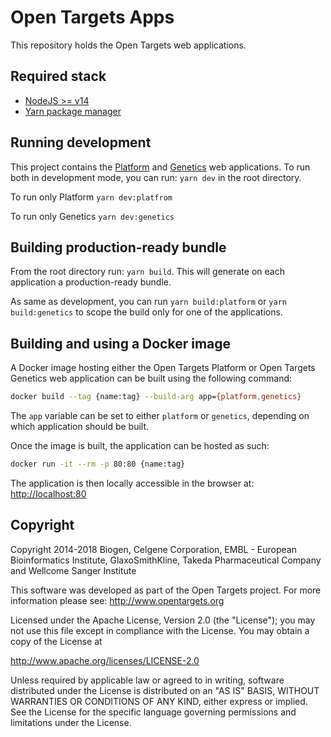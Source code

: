 # Open Targets Apps

This repository holds the Open Targets web applications.

## Required stack

- [NodeJS >= v14](https://nodejs.org/en/)
- [Yarn package manager](https://yarnpkg.com/)

## Running development

This project contains the [Platform](https://platform.opentargets.org/) and [Genetics](https://genetics.opentargets.org/) web applications. To run both in development mode, you can run: `yarn dev` in the root directory.

To run only Platform `yarn dev:platfrom`

To run only Genetics `yarn dev:genetics`

## Building production-ready bundle

From the root directory run: `yarn build`. This will generate on each application a production-ready bundle.

As same as development, you can run `yarn build:platform` or `yarn build:genetics` to scope the build only for one of the applications.

## Building and using a Docker image

A Docker image hosting either the Open Targets Platform or Open Targets Genetics web application can be built using the following command:

```sh
docker build --tag {name:tag} --build-arg app={platform,genetics}
```

The `app` variable can be set to either `platform` or `genetics`, depending on which application should be built.

Once the image is built, the application can be hosted as such:

```sh
docker run -it --rm -p 80:80 {name:tag}
```

The application is then locally accessible in the browser at: <http://localhost:80>

## Copyright 

Copyright 2014-2018 Biogen, Celgene Corporation, EMBL - European Bioinformatics Institute, GlaxoSmithKline, Takeda Pharmaceutical Company and Wellcome Sanger Institute

This software was developed as part of the Open Targets project. For more information please see: http://www.opentargets.org

Licensed under the Apache License, Version 2.0 (the "License");
you may not use this file except in compliance with the License.
You may obtain a copy of the License at

http://www.apache.org/licenses/LICENSE-2.0

Unless required by applicable law or agreed to in writing, software
distributed under the License is distributed on an "AS IS" BASIS,
WITHOUT WARRANTIES OR CONDITIONS OF ANY KIND, either express or implied.
See the License for the specific language governing permissions and
limitations under the License.
